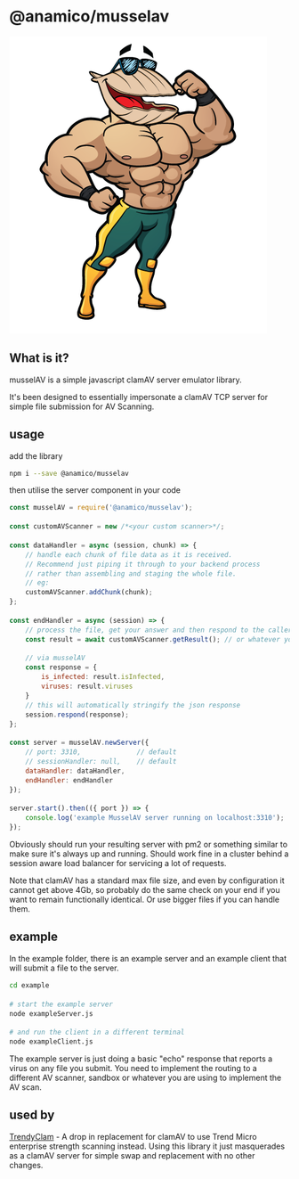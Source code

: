 
# @anamico/musselav

![musselAV](https://github.com/TrendAndrew/musselav/blob/main/img/musselAV.png)

## What is it?

musselAV is a simple javascript clamAV server emulator library.

It's been designed to essentially impersonate a clamAV TCP server for simple file submission for AV Scanning.

## usage

add the library

```bash
npm i --save @anamico/musselav
```

then utilise the server component in your code

```js
const musselAV = require('@anamico/musselav');

const customAVScanner = new /*<your custom scanner>*/;

const dataHandler = async (session, chunk) => {
    // handle each chunk of file data as it is received.
    // Recommend just piping it through to your backend process
    // rather than assembling and staging the whole file.
    // eg:
    customAVScanner.addChunk(chunk);
};

const endHandler = async (session) => {
    // process the file, get your answer and then respond to the caller
    const result = await customAVScanner.getResult(); // or whatever you need to call

    // via musselAV
    const response = {
        is_infected: result.isInfected,
        viruses: result.viruses
    }
    // this will automatically stringify the json response
    session.respond(response);
};

const server = musselAV.newServer({
    // port: 3310,              // default
    // sessionHandler: null,    // default
    dataHandler: dataHandler,
    endHandler: endHandler
});

server.start().then(({ port }) => {
    console.log('example MusselAV server running on localhost:3310');
});
```

Obviously should run your resulting server with pm2 or something similar to make sure it's always up and running.
Should work fine in a cluster behind a session aware load balancer for servicing a lot of requests.

Note that clamAV has a standard max file size, and even by configuration it cannot get above 4Gb, so probably do the same check on your end if you want to remain functionally identical. Or use bigger files if you can handle them.

## example

In the example folder, there is an example server and an example client that will submit a file to the server.

```bash
cd example

# start the example server
node exampleServer.js

# and run the client in a different terminal
node exampleClient.js
```

The example server is just doing a basic "echo" response that reports a virus on any file you submit. You need to implement the routing to a different AV scanner, sandbox or whatever you are using to implement the AV scan.

## used by

<a href="https://github.com/TrendAndrew/TrendyClam" target="_blank">TrendyClam</a> - A drop in replacement for clamAV to use Trend Micro enterprise strength scanning instead. Using this library it just masquerades as a clamAV server for simple swap and replacement with no other changes.